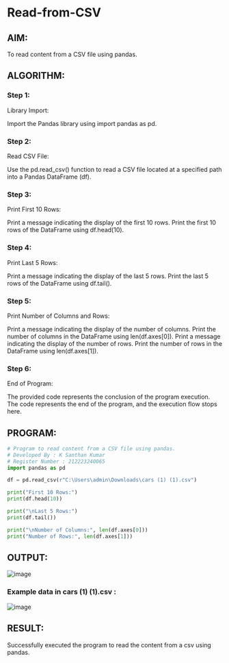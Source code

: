 # Read-from-CSV

## AIM:
To read content from a CSV file using pandas.
## ALGORITHM:
### Step 1:
Library Import:

Import the Pandas library using import pandas as pd.
### Step 2:
Read CSV File:

Use the pd.read_csv() function to read a CSV file located at a specified path into a Pandas DataFrame (df).
### Step 3:
Print First 10 Rows:

Print a message indicating the display of the first 10 rows.
Print the first 10 rows of the DataFrame using df.head(10).
### Step 4:
Print Last 5 Rows:

Print a message indicating the display of the last 5 rows.
Print the last 5 rows of the DataFrame using df.tail().
### Step 5:
Print Number of Columns and Rows:

Print a message indicating the display of the number of columns.
Print the number of columns in the DataFrame using len(df.axes[0]).
Print a message indicating the display of the number of rows.
Print the number of rows in the DataFrame using len(df.axes[1]).
### Step 6:
End of Program:

The provided code represents the conclusion of the program execution.
The code represents the end of the program, and the execution flow stops here.
## PROGRAM:
```python
# Program to read content from a CSV file using pandas.
# Developed By : K Santhan Kumar
# Register Number : 212223240065
import pandas as pd

df = pd.read_csv(r"C:\Users\admin\Downloads\cars (1) (1).csv")

print("First 10 Rows:")
print(df.head(10))

print("\nLast 5 Rows:")
print(df.tail())

print("\nNumber of Columns:", len(df.axes[0]))
print("Number of Rows:", len(df.axes[1]))
```
## OUTPUT:
![image](https://github.com/SANTHAN-2006/Read-from-CSV/assets/80164014/a2a80871-9dc1-427f-a83b-000a8797df51)
<br>
### Example data in cars (1) (1).csv :
![image](https://github.com/SANTHAN-2006/Read-from-CSV/assets/80164014/05568afb-fc9f-410c-a86a-c0eb56c17a93)

## RESULT:
Successfully executed the program to read the content from a csv using pandas.
